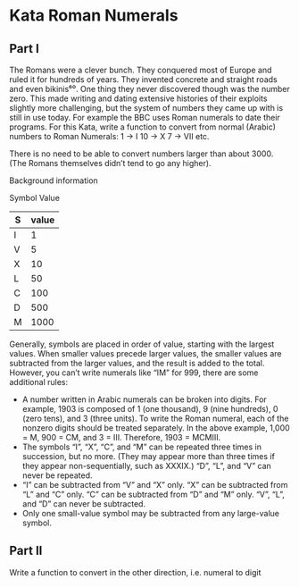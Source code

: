 # Kata Roman Numerals


## Part I
The Romans were a clever bunch. They conquered most of
Europe and ruled it for hundreds of years. They invented concrete and straight roads and even bikinis⁶⁰. One thing they never discovered though was the number zero. This made writing and dating extensive histories of their exploits slightly more challenging, but the system of numbers they came up with is still in use today. For example the BBC uses Roman numerals to date their programs.
For this Kata, write a function to convert from normal (Arabic) numbers to Roman Numerals:
1 -> I
10 -> X
7 -> VII
etc.

There is no need to be able to convert numbers larger than about 3000. (The Romans themselves didn’t tend to go any higher).

Background information

Symbol Value

| S | value |
|---|-------|
| I | 1     |
| V | 5     |
| X | 10    |
| L | 50    |
| C | 100   |
| D | 500   |
| M | 1000  |

Generally, symbols are placed in order of value, starting with the largest values. When smaller values precede larger values, the smaller values are subtracted from the larger values, and the result is added to the total. However, you can’t write numerals like “IM” for 999, there are some additional rules:

* A number written in Arabic numerals can be broken into digits. For example, 1903 is composed of 1 (one thousand), 9 (nine hundreds), 0 (zero tens), and 3 (three units). To write the Roman numeral, each of the nonzero digits should be treated separately. In the above example, 1,000 = M, 900 = CM, and 3 = III. Therefore, 1903 = MCMIII.
* The symbols “I”, “X”, “C”, and “M” can be repeated three times in succession, but no more. (They may appear more than three times if they appear non-sequentially, such as XXXIX.) “D”, “L”, and “V” can never be repeated.
*  “I” can be subtracted from “V” and “X” only. “X” can be subtracted from “L” and “C” only. “C” can be subtracted from “D” and “M” only. “V”, “L”, and “D” can never be subtracted.
* Only one small-value symbol may be subtracted from any large-value symbol.

## Part II

Write a function to convert in the other direction, i.e. numeral to digit
